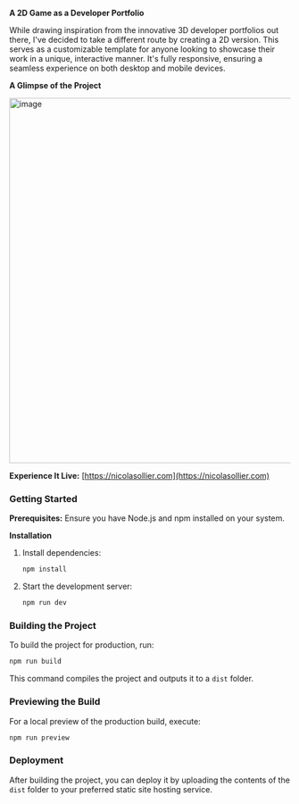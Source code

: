 
**A 2D Game as a Developer Portfolio**

While drawing inspiration from the innovative 3D developer portfolios out there, I've decided to take a different route by creating a 2D version. This serves as a customizable template for anyone looking to showcase their work in a unique, interactive manner. It's fully responsive, ensuring a seamless experience on both desktop and mobile devices.

**A Glimpse of the Project**

<img width="654" alt="image" src="https://github.com/nicolasollier/room-portfolio/assets/91204591/27a02f7e-c917-49f2-a613-60250860b6df">

**Experience It Live:** [https://nicolasollier.com](https://nicolasollier.com)

### Getting Started

**Prerequisites:** Ensure you have Node.js and npm installed on your system.

**Installation**

1. Install dependencies:
   ```bash
   npm install
   ```
2. Start the development server:
   ```bash
   npm run dev
   ```

### Building the Project

To build the project for production, run:

```bash
npm run build
```

This command compiles the project and outputs it to a `dist` folder.

### Previewing the Build

For a local preview of the production build, execute:

```bash
npm run preview
```

### Deployment

After building the project, you can deploy it by uploading the contents of the `dist` folder to your preferred static site hosting service.
